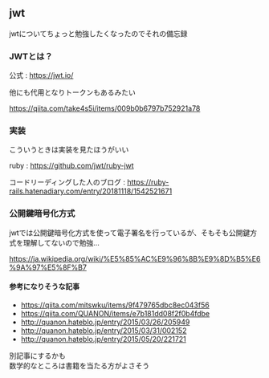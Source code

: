 jwt
---

jwtについてちょっと勉強したくなったのでそれの備忘録

### JWTとは？

公式 : https://jwt.io/

他にも代用となりトークンもあるみたい

https://qiita.com/take4s5i/items/009b0b6797b752921a78

### 実装

こういうときは実装を見たほうがいい

ruby : https://github.com/jwt/ruby-jwt

コードリーディングした人のブログ : https://ruby-rails.hatenadiary.com/entry/20181118/1542521671

### 公開鍵暗号化方式

jwtでは公開鍵暗号化方式を使って電子署名を行っているが、そもそも公開鍵方式を理解してないので勉強…

https://ja.wikipedia.org/wiki/%E5%85%AC%E9%96%8B%E9%8D%B5%E6%9A%97%E5%8F%B7

#### 参考になりそうな記事

- https://qiita.com/mitswku/items/9f479765dbc8ec043f56
- https://qiita.com/QUANON/items/e7b181dd08f2f0b4fdbe
- http://quanon.hateblo.jp/entry/2015/03/26/205949
- http://quanon.hateblo.jp/entry/2015/03/31/002152
- http://quanon.hateblo.jp/entry/2015/05/20/221721

別記事にするかも  
数学的なところは書籍を当たる方がよさそう
